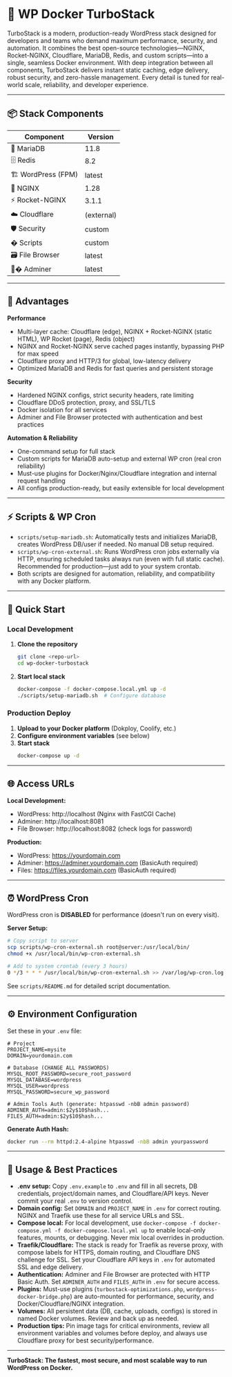 # 🚀 WP Docker TurboStack

TurboStack is a modern, production-ready WordPress stack designed for developers and teams who demand maximum performance, security, and automation. It combines the best open-source technologies—NGINX, Rocket-NGINX, Cloudflare, MariaDB, Redis, and custom scripts—into a single, seamless Docker environment. With deep integration between all components, TurboStack delivers instant static caching, edge delivery, robust security, and zero-hassle management. Every detail is tuned for real-world scale, reliability, and developer experience.

---

## 📦 Stack Components

| Component           | Version      |
|---------------------|-------------|
| 🐬 MariaDB          | 11.8        |
| 🗄️ Redis            | 8.2         |
| 🏗️ WordPress (FPM)  | latest      |
| 🚀 NGINX            | 1.28        |
| ⚡ Rocket-NGINX     | 3.1.1       |
| ☁️ Cloudflare       | (external)  |
| 🛡️ Security         | custom      |
| �️ Scripts          | custom      |
| 🗃️ File Browser     | latest      |
| 🧑‍� Adminer        | latest      |

---

## 🥇 Advantages

**Performance**
- Multi-layer cache: Cloudflare (edge), NGINX + Rocket-NGINX (static HTML), WP Rocket (page), Redis (object)
- NGINX and Rocket-NGINX serve cached pages instantly, bypassing PHP for max speed
- Cloudflare proxy and HTTP/3 for global, low-latency delivery
- Optimized MariaDB and Redis for fast queries and persistent storage

**Security**
- Hardened NGINX configs, strict security headers, rate limiting
- Cloudflare DDoS protection, proxy, and SSL/TLS
- Docker isolation for all services
- Adminer and File Browser protected with authentication and best practices

**Automation & Reliability**
- One-command setup for full stack
- Custom scripts for MariaDB auto-setup and external WP cron (real cron reliability)
- Must-use plugins for Docker/Nginx/Cloudflare integration and internal request handling
- All configs production-ready, but easily extensible for local development

---

## ⚡ Scripts & WP Cron

- `scripts/setup-mariadb.sh`: Automatically tests and initializes MariaDB, creates WordPress DB/user if needed. No manual DB setup required.
- `scripts/wp-cron-external.sh`: Runs WordPress cron jobs externally via HTTP, ensuring scheduled tasks always run (even with full static cache). Recommended for production—just add to your system crontab.
- Both scripts are designed for automation, reliability, and compatibility with any Docker platform.

---


## 🚦 Quick Start

### Local Development
1. **Clone the repository**
   ```zsh
   git clone <repo-url>
   cd wp-docker-turbostack
   ```
2. **Start local stack**
   ```zsh
   docker-compose -f docker-compose.local.yml up -d
   ./scripts/setup-mariadb.sh  # Configure database
   ```

### Production Deploy
1. **Upload to your Docker platform** (Dokploy, Coolify, etc.)
2. **Configure environment variables** (see below)
3. **Start stack**
   ```zsh
   docker-compose up -d
   ```

---

## 🌐 Access URLs

**Local Development:**
- WordPress: http://localhost (Nginx with FastCGI Cache)
- Adminer: http://localhost:8081
- File Browser: http://localhost:8082 (check logs for password)

**Production:**
- WordPress: https://yourdomain.com
- Adminer: https://adminer.yourdomain.com (BasicAuth required)
- Files: https://files.yourdomain.com (BasicAuth required)

---

## ⏰ WordPress Cron

WordPress cron is **DISABLED** for performance (doesn't run on every visit).

**Server Setup:**
```sh
# Copy script to server
scp scripts/wp-cron-external.sh root@server:/usr/local/bin/
chmod +x /usr/local/bin/wp-cron-external.sh

# Add to system crontab (every 3 hours)
0 */3 * * * /usr/local/bin/wp-cron-external.sh >> /var/log/wp-cron.log 2>&1
```
See `scripts/README.md` for detailed script documentation.

---

## ⚙️ Environment Configuration

Set these in your `.env` file:

```env
# Project
PROJECT_NAME=mysite
DOMAIN=yourdomain.com

# Database (CHANGE ALL PASSWORDS)
MYSQL_ROOT_PASSWORD=secure_root_password
MYSQL_DATABASE=wordpress
MYSQL_USER=wordpress
MYSQL_PASSWORD=secure_wp_password

# Admin Tools Auth (generate: htpasswd -nbB admin password)
ADMINER_AUTH=admin:$2y$10$hash...
FILES_AUTH=admin:$2y$10$hash...
```

**Generate Auth Hash:**
```sh
docker run --rm httpd:2.4-alpine htpasswd -nbB admin yourpassword
```

---

## 📝 Usage & Best Practices

- **.env setup:** Copy `.env.example` to `.env` and fill in all secrets, DB credentials, project/domain names, and Cloudflare/API keys. Never commit your real `.env` to version control.
- **Domain config:** Set `DOMAIN` and `PROJECT_NAME` in `.env` for correct routing. NGINX and Traefik use these for all service URLs and SSL.
- **Compose local:** For local development, use `docker-compose -f docker-compose.yml -f docker-compose.local.yml up` to enable local-only features, mounts, or debugging. Never mix local overrides in production.
- **Traefik/Cloudflare:** The stack is ready for Traefik as reverse proxy, with compose labels for HTTPS, domain routing, and Cloudflare DNS challenge for SSL. Set your Cloudflare API keys in `.env` for automated SSL and edge delivery.
- **Authentication:** Adminer and File Browser are protected with HTTP Basic Auth. Set `ADMINER_AUTH` and `FILES_AUTH` in `.env` for secure access.
- **Plugins:** Must-use plugins (`turbostack-optimizations.php`, `wordpress-docker-bridge.php`) are auto-mounted for performance, security, and Docker/Cloudflare/NGINX integration.
- **Volumes:** All persistent data (DB, cache, uploads, configs) is stored in named Docker volumes. Review and back up as needed.
- **Production tips:** Pin image tags for critical environments, review all environment variables and volumes before deploy, and always use Cloudflare proxy for best security/performance.

---

**TurboStack: The fastest, most secure, and most scalable way to run WordPress on Docker.**